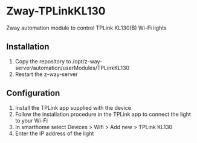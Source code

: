 # Zway-TPLinkKL130
Zway automation module to control TPLink KL130(B) Wi-Fi lights

## Installation 
1. Copy the repository to /opt/z-way-server/automation/userModules/TPLinkKL130
2. Restart the z-way-server

## Configuration  
1. Install the TPLink app supplied with the device
2. Follow the installation procedure in the TPLink app to connect the light to your Wi-Fi
3. In smarthome select Devices > Wifi > Add new > TPLink KL130
4. Enter the IP address of the light
